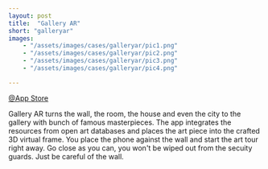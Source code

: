 ```yaml
---
layout: post
title:  "Gallery AR"
short: "galleryar"
images: 
    - "/assets/images/cases/galleryar/pic1.png"
    - "/assets/images/cases/galleryar/pic2.png"
    - "/assets/images/cases/galleryar/pic3.png"
    - "/assets/images/cases/galleryar/pic4.png"

---
```

[@App Store](https://apps.apple.com/app/gallery-ar/id1448234941)

Gallery AR turns the wall, the room, the house and even the city to the gallery with bunch of famous masterpieces. The app integrates the resources from open art databases and places the art piece into the crafted 3D virtual frame. You place the phone against the wall and start the art tour right away. Go close as you can, you won't be wiped out from the secuity guards. Just be careful of the wall.